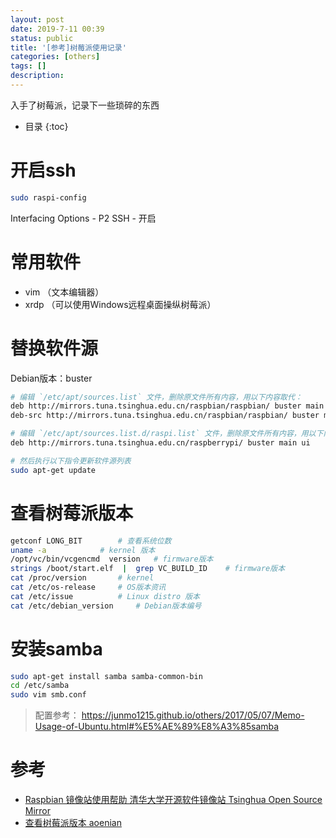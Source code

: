 ```yaml
---
layout: post
date: 2019-7-11 00:39
status: public
title: '[参考]树莓派使用记录'
categories: [others]
tags: []
description: 
---
```


入手了树莓派，记录下一些琐碎的东西

* 目录 
{:toc}

# 开启ssh

``` sh
sudo raspi-config
```

Interfacing Options - P2 SSH - 开启

# 常用软件

- vim （文本编辑器）
- xrdp （可以使用Windows远程桌面操纵树莓派）

# 替换软件源

Debian版本：buster

``` sh
# 编辑 `/etc/apt/sources.list` 文件，删除原文件所有内容，用以下内容取代：
deb http://mirrors.tuna.tsinghua.edu.cn/raspbian/raspbian/ buster main non-free contrib
deb-src http://mirrors.tuna.tsinghua.edu.cn/raspbian/raspbian/ buster main non-free contrib

# 编辑 `/etc/apt/sources.list.d/raspi.list` 文件，删除原文件所有内容，用以下内容取代：
deb http://mirrors.tuna.tsinghua.edu.cn/raspberrypi/ buster main ui

# 然后执行以下指令更新软件源列表
sudo apt-get update
```

# 查看树莓派版本 

``` sh
getconf LONG_BIT        # 查看系统位数
uname -a            # kernel 版本
/opt/vc/bin/vcgencmd  version   # firmware版本
strings /boot/start.elf  |  grep VC_BUILD_ID    # firmware版本
cat /proc/version       # kernel
cat /etc/os-release     # OS版本资讯
cat /etc/issue          # Linux distro 版本
cat /etc/debian_version     # Debian版本编号
```

# 安装samba

``` sh
sudo apt-get install samba samba-common-bin
cd /etc/samba
sudo vim smb.conf
```

> 配置参考： <https://junmo1215.github.io/others/2017/05/07/Memo-Usage-of-Ubuntu.html#%E5%AE%89%E8%A3%85samba>

# 参考

- [Raspbian 镜像站使用帮助 清华大学开源软件镜像站 Tsinghua Open Source Mirror](https://mirror.tuna.tsinghua.edu.cn/help/raspbian/)
- [查看树莓派版本 aoenian](https://aoenian.github.io/2018/05/20/rasp-versions/)
